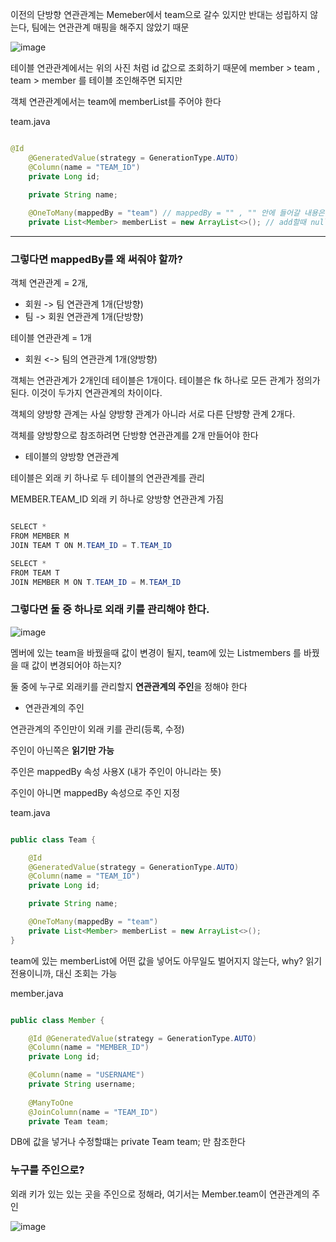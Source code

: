 이전의 단방향 연관관계는 Memeber에서 team으로 갈수 있지만 반대는 성립하지 않는다, 팀에는 연관관계 매핑을 해주지 않았기 때문


![image](https://user-images.githubusercontent.com/78454649/152924718-37eeb54e-2173-424c-a4ed-3e4b34476110.png)

테이블 연관관계에서는 위의 사진 처럼 id 값으로 조회하기 때문에 member > team , team > member 를 테이블 조인해주면 되지만

객체 연관관계에서는 team에 memberList를 주어야 한다

team.java

```java

@Id
    @GeneratedValue(strategy = GenerationType.AUTO)
    @Column(name = "TEAM_ID")
    private Long id;

    private String name;
    
    @OneToMany(mappedBy = "team") // mappedBy = "" , "" 안에 들어갈 내용은 member엔티티에 있는 팀 필드의 변수명을 넣어주어야 한다
    private List<Member> memberList = new ArrayList<>(); // add할때 null 포인트가 뜨면 안되니 ArrayList로 초기화

```

---

### 그렇다면 mappedBy를 왜 써줘야 할까?

객체 연관관계 = 2개, 
* 회원 -> 팀 연관관계 1개(단방향) 
* 팀 -> 회원 연관관계 1개(단방향) 

테이블 연관관계 = 1개
* 회원 <-> 팀의 연관관계 1개(양방향)

객체는 연관관계가 2개인데 테이블은 1개이다. 테이블은 fk 하나로 모든 관계가 정의가 된다. 이것이 두가지 연관관계의 차이이다.

객체의 양방향 관계는 사실 양방향 관계가 아니라 서로 다른 단뱡향 관계 2개다.

객체를 양방향으로 참조하려면 단방향 연관관계를 2개 만들어야 한다

- 테이블의 양방향 연관관계

테이블은 외래 키 하나로 두 테이블의 연관관계를 관리

MEMBER.TEAM_ID 외래 키 하나로 양방향 연관관계 가짐

```java

SELECT * 
FROM MEMBER M
JOIN TEAM T ON M.TEAM_ID = T.TEAM_ID 

SELECT * 
FROM TEAM T
JOIN MEMBER M ON T.TEAM_ID = M.TEAM_ID


```

### 그렇다면 둘 중 하나로 외래 키를 관리해야 한다.

![image](https://user-images.githubusercontent.com/78454649/152927585-a604e5ae-de10-479b-84f2-17c313c9277a.png)

멤버에 있는 team을 바꿨을때 값이 변경이 될지, team에 있는 Listmembers 를 바꿨을 때 값이 변경되어야 하는지?

둘 중에 누구로 외래키를 관리할지 **연관관계의 주인**을 정해야 한다

- 연관관계의 주인

연관관계의 주인만이 외래 키를 관리(등록, 수정) 

주인이 아닌쪽은 **읽기만 가능**

주인은 mappedBy 속성 사용X (내가 주인이 아니라는 뜻)

주인이 아니면 mappedBy 속성으로 주인 지정

team.java

```java

public class Team {

    @Id
    @GeneratedValue(strategy = GenerationType.AUTO)
    @Column(name = "TEAM_ID")
    private Long id;

    private String name;

    @OneToMany(mappedBy = "team")
    private List<Member> memberList = new ArrayList<>();
}

```

team에 있는 memberList에 어떤 값을 넣어도 아무일도 벌어지지 않는다, why? 읽기 전용이니까, 대신 조회는 가능

member.java

```java

public class Member {

    @Id @GeneratedValue(strategy = GenerationType.AUTO)
    @Column(name = "MEMBER_ID")
    private Long id;

    @Column(name = "USERNAME")
    private String username;
    
    @ManyToOne
    @JoinColumn(name = "TEAM_ID")
    private Team team;

```

DB에 값을 넣거나 수정할떄는 private Team team; 만 참조한다 

### 누구를 주인으로? 

외래 키가 있는 있는 곳을 주인으로 정해라, 여기서는 Member.team이 연관관계의 주인

![image](https://user-images.githubusercontent.com/78454649/152928659-4cf30955-7b25-4754-864f-51255a063557.png)

